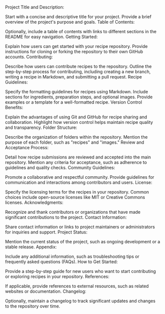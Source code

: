 Project Title and Description:

Start with a concise and descriptive title for your project.
Provide a brief overview of the project's purpose and goals.
Table of Contents:

Optionally, include a table of contents with links to different sections in the README for easy navigation.
Getting Started:

Explain how users can get started with your recipe repository.
Provide instructions for cloning or forking the repository to their own GitHub accounts.
Contributing:

Describe how users can contribute recipes to the repository.
Outline the step-by-step process for contributing, including creating a new branch, writing a recipe in Markdown, and submitting a pull request.
Recipe Guidelines:

Specify the formatting guidelines for recipes using Markdown.
Include sections for ingredients, preparation steps, and optional images.
Provide examples or a template for a well-formatted recipe.
Version Control Benefits:

Explain the advantages of using Git and GitHub for recipe sharing and collaboration.
Highlight how version control helps maintain recipe quality and transparency.
Folder Structure:

Describe the organization of folders within the repository.
Mention the purpose of each folder, such as "recipes" and "images."
Review and Acceptance Process:

Detail how recipe submissions are reviewed and accepted into the main repository.
Mention any criteria for acceptance, such as adherence to guidelines and quality checks.
Community Guidelines:

Promote a collaborative and respectful community.
Provide guidelines for communication and interactions among contributors and users.
License:

Specify the licensing terms for the recipes in your repository. Common choices include open-source licenses like MIT or Creative Commons licenses.
Acknowledgments:

Recognize and thank contributors or organizations that have made significant contributions to the project.
Contact Information:

Share contact information or links to project maintainers or administrators for inquiries and support.
Project Status:

Mention the current status of the project, such as ongoing development or a stable release.
Appendix:

Include any additional information, such as troubleshooting tips or frequently asked questions (FAQs).
How to Get Started:

Provide a step-by-step guide for new users who want to start contributing or exploring recipes in your repository.
References:

If applicable, provide references to external resources, such as related websites or documentation.
Changelog:

Optionally, maintain a changelog to track significant updates and changes to the repository over time.